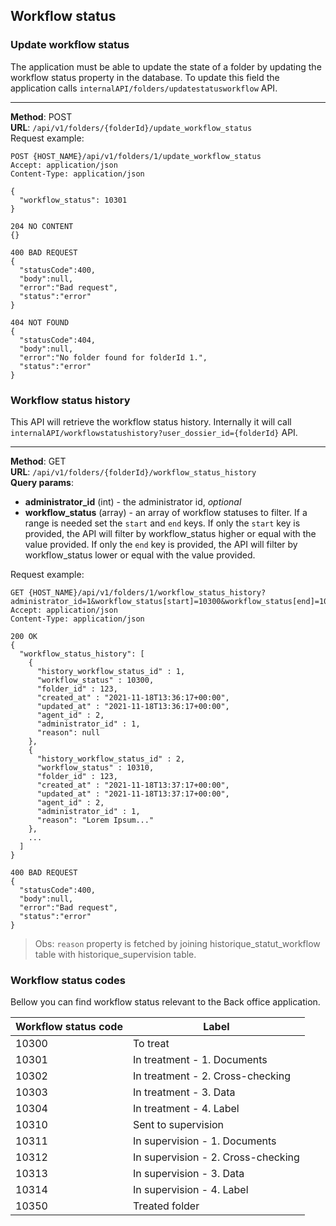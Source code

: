 ## Workflow status

### Update workflow status
The application must be able to update the state of a folder by updating the workflow 
status property in the database. To update this field the application calls
`internalAPI/folders/updatestatusworkflow` API.

---
__Method__: POST  
__URL__: `/api/v1/folders/{folderId}/update_workflow_status`  
Request example:

```http request
POST {HOST_NAME}/api/v1/folders/1/update_workflow_status
Accept: application/json 
Content-Type: application/json 

{
  "workflow_status": 10301
}

204 NO CONTENT
{}

400 BAD REQUEST
{
  "statusCode":400,
  "body":null,
  "error":"Bad request",
  "status":"error"
}

404 NOT FOUND
{
  "statusCode":404,
  "body":null,
  "error":"No folder found for folderId 1.",
  "status":"error"
}
```

### Workflow status history
This API will retrieve the workflow status history. Internally it will call
`internalAPI/workflowstatushistory?user_dossier_id={folderId}` API.

---
__Method__: GET  
__URL__: `/api/v1/folders/{folderId}/workflow_status_history`  
__Query params__:
- __administrator_id__ (int) - the administrator id, _optional_
- __workflow_status__ (array) - an array of workflow statuses to filter. If a range is needed set the `start` and
`end` keys. If only the `start` key is provided, the API will filter by workflow_status higher or equal with the 
  value provided. If only the `end` key is provided, the API will filter by workflow_status lower or equal with the
  value provided. 

Request example:

```http request
GET {HOST_NAME}/api/v1/folders/1/workflow_status_history?administrator_id=1&workflow_status[start]=10300&workflow_status[end]=10399
Accept: application/json 
Content-Type: application/json

200 OK
{
  "workflow_status_history": [
    { 
      "history_workflow_status_id" : 1,
      "workflow_status" : 10300,
      "folder_id" : 123,
      "created_at" : "2021-11-18T13:36:17+00:00",
      "updated_at" : "2021-11-18T13:36:17+00:00",
      "agent_id" : 2, 
      "administrator_id" : 1,
      "reason": null
    },
    { 
      "history_workflow_status_id" : 2,
      "workflow_status" : 10310,
      "folder_id" : 123,
      "created_at" : "2021-11-18T13:37:17+00:00",
      "updated_at" : "2021-11-18T13:37:17+00:00",
      "agent_id" : 2, 
      "administrator_id" : 1,
      "reason": "Lorem Ipsum..."
    },
    ...
  ]
}

400 BAD REQUEST
{
  "statusCode":400,
  "body":null,
  "error":"Bad request",
  "status":"error"
}
```
> Obs: `reason` property is fetched by joining historique_statut_workflow table with historique_supervision table.  

### Workflow status codes
Bellow you can find workflow status relevant to the Back office application. 

| Workflow status code | Label |
| ------------- | ------------- |
| 10300 | To treat |
| 10301 | In treatment - 1. Documents |
| 10302 | In treatment - 2. Cross-checking |
| 10303 | In treatment - 3. Data |
| 10304 | In treatment - 4. Label |
| 10310 | Sent to supervision |
| 10311 | In supervision - 1. Documents |
| 10312 | In supervision - 2. Cross-checking |
| 10313 | In supervision - 3. Data |
| 10314 | In supervision - 4. Label |
| 10350 | Treated folder |

